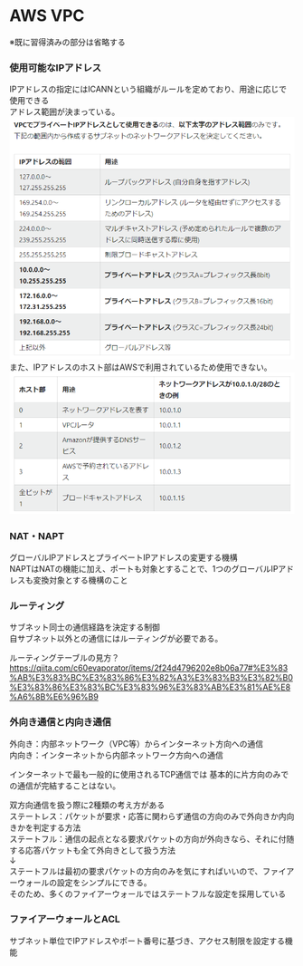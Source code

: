 # AWS VPC  

※既に習得済みの部分は省略する  

### 使用可能なIPアドレス  

IPアドレスの指定にはICANNという組織がルールを定めており、用途に応じで使用できる  
アドレス範囲が決まっている。  
![img](./img/1.png)  
また、IPアドレスのホスト部はAWSで利用されているため使用できない。  
![img](./img/2.png)  

### NAT・NAPT  

グローバルIPアドレスとプライベートIPアドレスの変更する機構  
NAPTはNATの機能に加え、ポートも対象とすることで、1つのグローバルIPアドレスも変換対象とする機構のこと  

### ルーティング  

サブネット同士の通信経路を決定する制御  
自サブネット以外との通信にはルーティングが必要である。  

ルーティングテーブルの見方？  
https://qiita.com/c60evaporator/items/2f24d4796202e8b06a77#%E3%83%AB%E3%83%BC%E3%83%86%E3%82%A3%E3%83%B3%E3%82%B0%E3%83%86%E3%83%BC%E3%83%96%E3%83%AB%E3%81%AE%E8%A6%8B%E6%96%B9

### 外向き通信と内向き通信  

外向き：内部ネットワーク（VPC等）からインターネット方向への通信  
内向き：インターネットから内部ネットワーク方向への通信  

インターネットで最も一般的に使用されるTCP通信では
基本的に片方向のみでの通信が完結することはない。  

双方向通信を扱う際に2種類の考え方がある  
ステートレス：パケットが要求・応答に関わらず通信の方向のみで外向きか内向きかを判定する方法  
ステートフル：通信の起点となる要求パケットの方向が外向きなら、それに付随する応答パケットも全て外向きとして扱う方法  
↓  
ステートフルは最初の要求パケットの方向のみを気にすればいいので、ファイアーウォールの設定をシンプルにできる。  
そのため、多くのファイアーウォールではステートフルな設定を採用している  

### ファイアーウォールとACL  

サブネット単位でIPアドレスやポート番号に基づき、アクセス制限を設定する機能  




